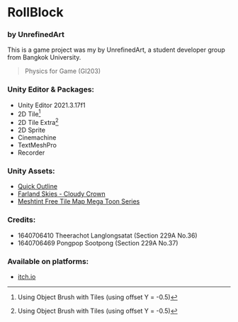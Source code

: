 # RollBlock
### by UnrefinedArt

This is a game project was my by UnrefinedArt, a student developer group from Bangkok University.

> Physics for Game (GI203)

### Unity Editor & Packages:

- Unity Editor 2021.3.17f1
- 2D Tile[^1]
- 2D Tile Extra[^1]
- 2D Sprite
- Cinemachine
- TextMeshPro
- Recorder

### Unity Assets:
- [Quick Outline]
- [Farland Skies - Cloudy Crown]
- [Meshtint Free Tile Map Mega Toon Series]

### Credits:
- 1640706410 Theerachot Langlongsatat (Section 229A No.36)
- 1640706469 Pongpop Sootpong (Section 229A No.37)

### Available on platforms:
- [itch.io]

[^1]: Using Object Brush with Tiles (using offset Y = -0.5)

[Quick Outline]: https://assetstore.unity.com/packages/tools/particles-effects/quick-outline-115488
[Farland Skies - Cloudy Crown]: https://assetstore.unity.com/packages/2d/textures-materials/sky/farland-skies-cloudy-crown-60004
[Meshtint Free Tile Map Mega Toon Series]: https://assetstore.unity.com/packages/3d/environments/meshtint-free-tile-map-mega-toon-series-153619
[itch.io]: https://physicsforgame-projects.itch.io/rollblock
